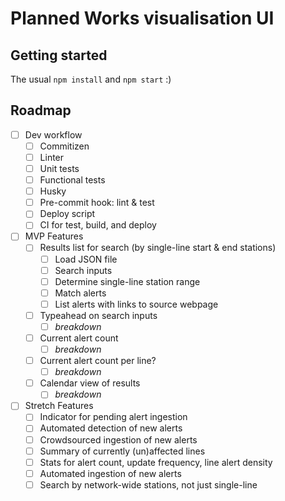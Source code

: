 # Planned Works visualisation UI

## Getting started

The usual `npm install` and `npm start` :)

## Roadmap

- [ ] Dev workflow
  - [ ] Commitizen
  - [ ] Linter
  - [ ] Unit tests
  - [ ] Functional tests
  - [ ] Husky
  - [ ] Pre-commit hook: lint & test
  - [ ] Deploy script
  - [ ] CI for test, build, and deploy

- [ ] MVP Features
  - [ ] Results list for search (by single-line start & end stations)
    - [ ] Load JSON file
    - [ ] Search inputs
    - [ ] Determine single-line station range
    - [ ] Match alerts
    - [ ] List alerts with links to source webpage
  - [ ] Typeahead on search inputs
    - [ ] *breakdown*
  - [ ] Current alert count
    - [ ] *breakdown*
  - [ ] Current alert count per line?
    - [ ] *breakdown*
  - [ ] Calendar view of results
    - [ ] *breakdown*

- [ ] Stretch Features
  - [ ] Indicator for pending alert ingestion
  - [ ] Automated detection of new alerts
  - [ ] Crowdsourced ingestion of new alerts
  - [ ] Summary of currently (un)affected lines
  - [ ] Stats for alert count, update frequency, line alert density
  - [ ] Automated ingestion of new alerts
  - [ ] Search by network-wide stations, not just single-line
